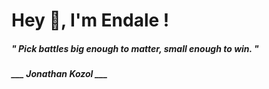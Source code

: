 <h1 title="head"> Hey 👋, I'm Endale !</h1>

**<h5><i>" Pick battles big enough to matter, small enough to win. "</i></h5>**

*<b>___ Jonathan Kozol ___</b>*
